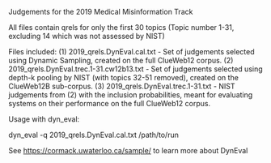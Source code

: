 Judgements for the 2019 Medical Misinformation Track

All files contain qrels for only the first 30 topics (Topic number 1-31, excluding 14 which was not assessed by NIST)

Files included:
(1) 2019_qrels.DynEval.cal.txt - Set of judgements selected using Dynamic Sampling, created on the full ClueWeb12 corpus.
(2) 2019_qrels.DynEval.trec.1-31.cw12b13.txt - Set of judgements selected using depth-k pooling by NIST (with topics 32-51 removed), created on the ClueWeb12B sub-corpus.
(3) 2019_qrels.DynEval.trec.1-31.txt - NIST judgements from (2) with the inclusion probabilities, meant for evaluating systems on their performance on the full ClueWeb12 corpus.

Usage with dyn_eval:

dyn_eval -q 2019_qrels.DynEval.cal.txt /path/to/run

See https://cormack.uwaterloo.ca/sample/ to learn more about DynEval

